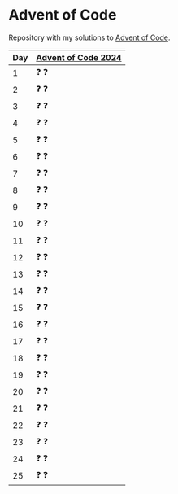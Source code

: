# Advent of Code

Repository with my solutions to [Advent of Code](https://adventofcode.com).

| Day | [Advent of Code 2024](https://adventofcode.com/2024/) |
| --- | ----------------------------------------------------- |
| 1   | :question: :question:                                 |
| 2   | :question: :question:                                 |
| 3   | :question: :question:                                 |
| 4   | :question: :question:                                 |
| 5   | :question: :question:                                 |
| 6   | :question: :question:                                 |
| 7   | :question: :question:                                 |
| 8   | :question: :question:                                 |
| 9   | :question: :question:                                 |
| 10  | :question: :question:                                 |
| 11  | :question: :question:                                 |
| 12  | :question: :question:                                 |
| 13  | :question: :question:                                 |
| 14  | :question: :question:                                 |
| 15  | :question: :question:                                 |
| 16  | :question: :question:                                 |
| 17  | :question: :question:                                 |
| 18  | :question: :question:                                 |
| 19  | :question: :question:                                 |
| 20  | :question: :question:                                 |
| 21  | :question: :question:                                 |
| 22  | :question: :question:                                 |
| 23  | :question: :question:                                 |
| 24  | :question: :question:                                 |
| 25  | :question: :question:                                 |

